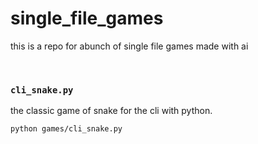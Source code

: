 # single_file_games
this is a repo for abunch of single file games made with ai

<br>

### `cli_snake.py`
the classic game of snake for the cli with python.

```
python games/cli_snake.py 
```